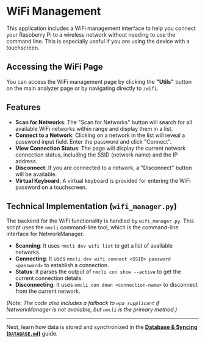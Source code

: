 # WiFi Management

This application includes a WiFi management interface to help you connect your Raspberry Pi to a wireless network without needing to use the command line. This is especially useful if you are using the device with a touchscreen.

## Accessing the WiFi Page

You can access the WiFi management page by clicking the **"Utils"** button on the main analyzer page or by navigating directly to `/wifi`.

## Features

- **Scan for Networks**: The "Scan for Networks" button will search for all available WiFi networks within range and display them in a list.
- **Connect to a Network**: Clicking on a network in the list will reveal a password input field. Enter the password and click "Connect".
- **View Connection Status**: The page will display the current network connection status, including the SSID (network name) and the IP address.
- **Disconnect**: If you are connected to a network, a "Disconnect" button will be available.
- **Virtual Keyboard**: A virtual keyboard is provided for entering the WiFi password on a touchscreen.

## Technical Implementation (`wifi_manager.py`)

The backend for the WiFi functionality is handled by `wifi_manager.py`. This script uses the `nmcli` command-line tool, which is the command-line interface for NetworkManager.

- **Scanning**: It uses `nmcli dev wifi list` to get a list of available networks.
- **Connecting**: It uses `nmcli dev wifi connect <SSID> password <password>` to establish a connection.
- **Status**: It parses the output of `nmcli con show --active` to get the current connection details.
- **Disconnecting**: It uses `nmcli con down <connection-name>` to disconnect from the current network.

*(Note: The code also includes a fallback to `wpa_supplicant` if NetworkManager is not available, but `nmcli` is the primary method.)*

---

Next, learn how data is stored and synchronized in the [**Database & Syncing (`DATABASE.md`)**](./DATABASE.md) guide.

